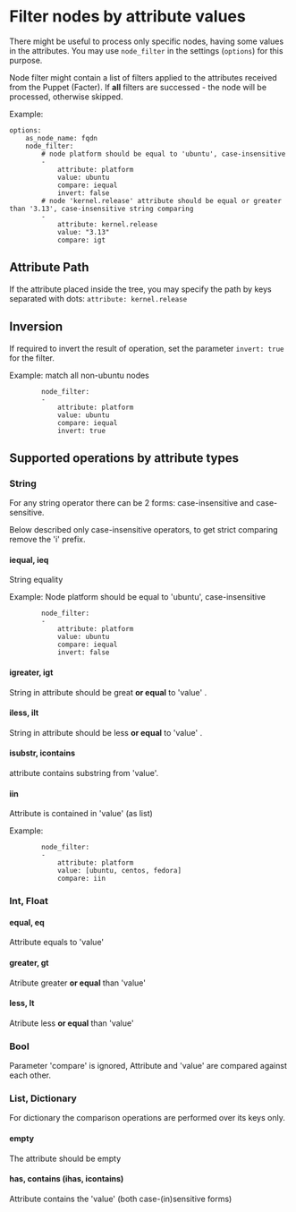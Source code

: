 
# Filter nodes by attribute values

There might be useful to process only specific nodes, having some values in the attributes. You may use `node_filter` in the settings (`options`) for this purpose.

Node filter might contain a list of filters applied to the attributes received from the Puppet (Facter). If **all** filters are successed - the node will be processed, otherwise skipped.

Example:
```
options:
    as_node_name: fqdn
    node_filter:
        # node platform should be equal to 'ubuntu', case-insensitive
        -
            attribute: platform
            value: ubuntu
            compare: iequal
            invert: false
        # node 'kernel.release' attribute should be equal or greater than '3.13', case-insensitive string comparing
        -
            attribute: kernel.release
            value: "3.13"
            compare: igt
```


## Attribute Path

If the attribute placed inside the tree, you may specify the path by keys separated with dots: `attribute: kernel.release`


## Inversion

If required to invert the result of operation, set the parameter `invert: true` for the filter.

Example: match all non-ubuntu nodes
```
        node_filter:
        -
            attribute: platform
            value: ubuntu
            compare: iequal
            invert: true
```


## Supported operations by attribute types

### String

For any string operator there can be 2 forms: case-insensitive and case-sensitive.

Below described only case-insensitive operators, to get strict comparing remove the 'i' prefix.


#### iequal, ieq

String equality

Example: Node platform should be equal to 'ubuntu', case-insensitive
```
        node_filter:
        -
            attribute: platform
            value: ubuntu
            compare: iequal
            invert: false
```


#### igreater, igt

String in attribute should be great **or equal** to 'value' .


#### iless, ilt

String in attribute should be less **or equal** to 'value' .


#### isubstr, icontains

attribute contains substring from 'value'.


#### iin

Attribute is contained in 'value' (as list)

Example:
```
        node_filter:
        -
            attribute: platform
            value: [ubuntu, centos, fedora]
            compare: iin
```


### Int, Float

#### equal, eq

Attribute equals to 'value'


#### greater, gt

Atribute greater **or equal** than 'value'


#### less, lt

Atribute less **or equal** than 'value'


### Bool

Parameter 'compare' is ignored, Attribute and 'value' are compared against each other.


### List, Dictionary

For dictionary the comparison operations are performed over its keys only.

#### empty

The attribute should be empty

#### has, contains (ihas, icontains)

Attribute contains the 'value' (both case-(in)sensitive forms)
